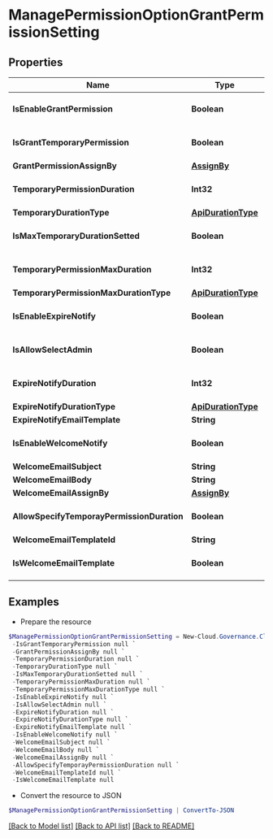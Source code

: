 # ManagePermissionOptionGrantPermissionSetting
## Properties

Name | Type | Description | Notes
------------ | ------------- | ------------- | -------------
**IsEnableGrantPermission** | **Boolean** |  | [optional] [default to $false]
**IsGrantTemporaryPermission** | **Boolean** |  | [optional] [default to $false]
**GrantPermissionAssignBy** | [**AssignBy**](AssignBy.md) |  | [optional] 
**TemporaryPermissionDuration** | **Int32** |  | [optional] [default to 0]
**TemporaryDurationType** | [**ApiDurationType**](ApiDurationType.md) |  | [optional] 
**IsMaxTemporaryDurationSetted** | **Boolean** |  | [optional] [default to $false]
**TemporaryPermissionMaxDuration** | **Int32** |  | [optional] [default to 0]
**TemporaryPermissionMaxDurationType** | [**ApiDurationType**](ApiDurationType.md) |  | [optional] 
**IsEnableExpireNotify** | **Boolean** |  | [optional] [default to $false]
**IsAllowSelectAdmin** | **Boolean** |  | [optional] [default to $false]
**ExpireNotifyDuration** | **Int32** |  | [optional] [default to 0]
**ExpireNotifyDurationType** | [**ApiDurationType**](ApiDurationType.md) |  | [optional] 
**ExpireNotifyEmailTemplate** | **String** |  | [optional] 
**IsEnableWelcomeNotify** | **Boolean** |  | [optional] [default to $false]
**WelcomeEmailSubject** | **String** |  | [optional] 
**WelcomeEmailBody** | **String** |  | [optional] 
**WelcomeEmailAssignBy** | [**AssignBy**](AssignBy.md) |  | [optional] 
**AllowSpecifyTemporayPermissionDuration** | **Boolean** |  | [optional] [default to $false]
**WelcomeEmailTemplateId** | **String** |  | [optional] 
**IsWelcomeEmailTemplate** | **Boolean** |  | [optional] [default to $false]

## Examples

- Prepare the resource
```powershell
$ManagePermissionOptionGrantPermissionSetting = New-Cloud.Governance.ClientManagePermissionOptionGrantPermissionSetting  -IsEnableGrantPermission null `
 -IsGrantTemporaryPermission null `
 -GrantPermissionAssignBy null `
 -TemporaryPermissionDuration null `
 -TemporaryDurationType null `
 -IsMaxTemporaryDurationSetted null `
 -TemporaryPermissionMaxDuration null `
 -TemporaryPermissionMaxDurationType null `
 -IsEnableExpireNotify null `
 -IsAllowSelectAdmin null `
 -ExpireNotifyDuration null `
 -ExpireNotifyDurationType null `
 -ExpireNotifyEmailTemplate null `
 -IsEnableWelcomeNotify null `
 -WelcomeEmailSubject null `
 -WelcomeEmailBody null `
 -WelcomeEmailAssignBy null `
 -AllowSpecifyTemporayPermissionDuration null `
 -WelcomeEmailTemplateId null `
 -IsWelcomeEmailTemplate null
```

- Convert the resource to JSON
```powershell
$ManagePermissionOptionGrantPermissionSetting | ConvertTo-JSON
```

[[Back to Model list]](../README.md#documentation-for-models) [[Back to API list]](../README.md#documentation-for-api-endpoints) [[Back to README]](../README.md)

